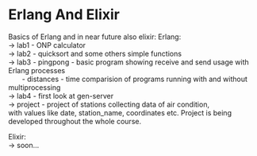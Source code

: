 # Erlang And Elixir
Basics of Erlang and in near future also elixir:
Erlang:  
-> lab1 - ONP calculator  
-> lab2 - quicksort and some others simple functions  
-> lab3 - pingpong - basic program showing receive and send usage with Erlang processes  
&nbsp; &nbsp; &nbsp; &nbsp;- distances - time comparision of programs running with and without multiprocessing  
-> lab4 - first look at gen-server  
-> project - project of stations collecting data of air condition,  
with values like date, station_name, coordinates etc. Project is being developed throughout the whole course.   
  
Elixir:  
-> soon...
